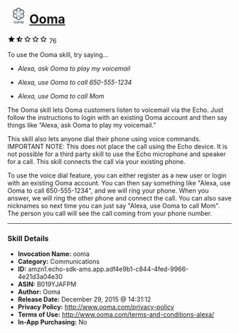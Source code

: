 # &nbsp;<img src="skill_icon" alt="Ooma icon" width="36"> [Ooma](http://alexa.amazon.com/#skills/amzn1.echo-sdk-ams.app.adf4e9b1-c844-4fed-9966-4e21d3a04e30)
![1.4 stars](../../images/ic_star_black_18dp_1x.png)![1.4 stars](../../images/ic_star_half_black_18dp_1x.png)![1.4 stars](../../images/ic_star_border_black_18dp_1x.png)![1.4 stars](../../images/ic_star_border_black_18dp_1x.png)![1.4 stars](../../images/ic_star_border_black_18dp_1x.png) 76

To use the Ooma skill, try saying...

* *Alexa, ask Ooma to play my voicemail*

* *Alexa, use Ooma to call 650-555-1234*

* *Alexa, use Ooma to call Mom*

The Ooma skill lets Ooma customers listen to voicemail via the Echo.  Just follow the instructions to login with an existing Ooma account and then say things like “Alexa, ask Ooma to play my voicemail.” 

This skill also lets anyone dial their phone using voice commands.  IMPORTANT NOTE:  This does not place the call using the Echo device.  It is not possible for a third party skill to use the Echo microphone and speaker for a call.  This skill connects the call via your existing phone.  

To use the voice dial feature, you can either register as a new user or login with an existing Ooma account.  You can then say something like "Alexa, use Ooma to call 650-555-1234", and we will ring your phone.  When you answer, we will ring the other phone and connect the call.  You can also save nicknames so next time you can just say "Alexa, use Ooma to call Mom". The person you call will see the call coming from your phone number.

***

### Skill Details

* **Invocation Name:** ooma
* **Category:** Communications
* **ID:** amzn1.echo-sdk-ams.app.adf4e9b1-c844-4fed-9966-4e21d3a04e30
* **ASIN:** B019YJAFPM
* **Author:** Ooma
* **Release Date:** December 29, 2015 @ 14:31:12
* **Privacy Policy:** http://www.ooma.com/privacy-policy
* **Terms of Use:** http://www.ooma.com/terms-and-conditions-alexa/
* **In-App Purchasing:** No
